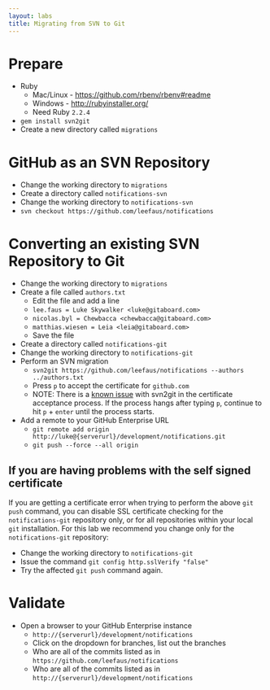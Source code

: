 ```yaml
---
layout: labs
title: Migrating from SVN to Git
---
```


# Prepare

- Ruby
  - Mac/Linux - https://github.com/rbenv/rbenv#readme
  - Windows - http://rubyinstaller.org/
  - Need Ruby `2.2.4`
- `gem install svn2git`
- Create a new directory called `migrations`

# GitHub as an SVN Repository
- Change the working directory to `migrations`
- Create a directory called `notifications-svn`
- Change the working directory to `notifications-svn`
- `svn checkout https://github.com/leefaus/notifications`

# Converting an existing SVN Repository to Git
- Change the working directory to `migrations`
- Create a file called `authors.txt`
  - Edit the file and add a line
  - `lee.faus = Luke Skywalker <luke@gitaboard.com>`
  - `nicolas.byl = Chewbacca <chewbacca@gitaboard.com>`
  - `matthias.wiesen = Leia <leia@gitaboard.com>`
  - Save the file
- Create a directory called `notifications-git`
- Change the working directory to `notifications-git`
- Perform an SVN migration
  - `svn2git https://github.com/leefaus/notifications --authors ../authors.txt`
  - Press `p` to accept the certificate for `github.com`
  - NOTE: There is a [known issue](https://github.com/nirvdrum/svn2git/issues/51) with svn2git in the certificate acceptance process. If the process hangs after typing `p`, continue to hit `p` + `enter` until the process starts.
- Add a remote to your GitHub Enterprise URL
  - `git remote add origin http://luke@{serverurl}/development/notifications.git`
  - `git push --force --all origin`

## If you are having problems with the self signed certificate
If you are getting a certificate error when trying to perform the above `git push` command, you can disable SSL certificate checking for the `notifications-git` repository only, or for all repositories within your local `git` installation. For this lab we recommend you change only for the `notifications-git` repository:
- Change the working directory to `notifications-git`
- Issue the command `git config http.sslVerify "false"`
- Try the affected `git push` command again.


# Validate
- Open a browser to your GitHub Enterprise instance
  - `http://{serverurl}/development/notifications`
  - Click on the dropdown for branches, list out the branches
  - Who are all of the commits listed as in `https://github.com/leefaus/notifications`
  - Who are all of the commits listed as in `http://{serverurl}/development/notifications`
